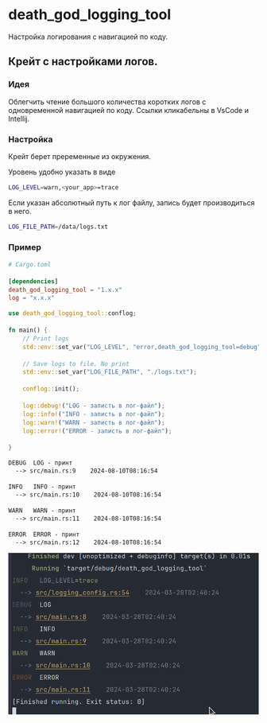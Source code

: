 # death_god_logging_tool
 Настройка логирования с навигацией по коду.

## Крейт с настройками логов.

### Идея
Облегчить чтение большого количества коротких логов 
с одновременной навигацией по коду. Ссылки кликабельны в VsCode и Intellij.

### Настройка
Крейт берет преременные из окружения.

Уровень удобно указать в виде
```bash
LOG_LEVEL=warn,<your_app>=trace
```


Если указан абсолютный путь к лог файлу, запись будет производиться в него.
```bash
LOG_FILE_PATH=/data/logs.txt
```

### Пример

```toml
# Cargo.toml

[dependencies]
death_god_logging_tool = "1.x.x"
log = "x.x.x"
```

```rust
use death_god_logging_tool::conflog;

fn main() {
    // Print logs
    std::env::set_var("LOG_LEVEL", "error,death_god_logging_tool=debug");

    // Save logs to file. No print
    std::env::set_var("LOG_FILE_PATH", "./logs.txt");

    conflog::init();

    log::debug!("LOG - записть в лог-файл");
    log::info!("INFO - записть в лог-файл");
    log::warn!("WARN - записть в лог-файл");
    log::error!("ERROR - записть в лог-файл");

}

```
```console
DEBUG  LOG - принт                       
  --> src/main.rs:9    2024-08-10T08:16:54

INFO   INFO - принт                      
  --> src/main.rs:10    2024-08-10T08:16:54

WARN   WARN - принт                      
  --> src/main.rs:11    2024-08-10T08:16:54

ERROR  ERROR - принт                     
  --> src/main.rs:12    2024-08-10T08:16:54

```


![img.png](img.png)
